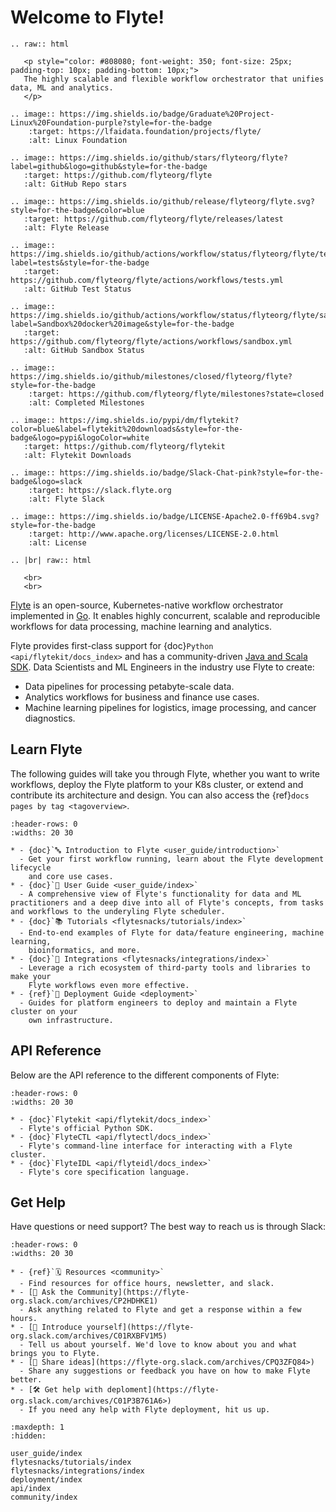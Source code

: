 # Welcome to Flyte!

```{eval-rst}
.. raw:: html

   <p style="color: #808080; font-weight: 350; font-size: 25px; padding-top: 10px; padding-bottom: 10px;">
   The highly scalable and flexible workflow orchestrator that unifies data, ML and analytics.
   </p>

.. image:: https://img.shields.io/badge/Graduate%20Project-Linux%20Foundation-purple?style=for-the-badge
    :target: https://lfaidata.foundation/projects/flyte/
    :alt: Linux Foundation

.. image:: https://img.shields.io/github/stars/flyteorg/flyte?label=github&logo=github&style=for-the-badge
   :target: https://github.com/flyteorg/flyte
   :alt: GitHub Repo stars

.. image:: https://img.shields.io/github/release/flyteorg/flyte.svg?style=for-the-badge&color=blue
   :target: https://github.com/flyteorg/flyte/releases/latest
   :alt: Flyte Release

.. image:: https://img.shields.io/github/actions/workflow/status/flyteorg/flyte/tests.yml?label=tests&style=for-the-badge
   :target: https://github.com/flyteorg/flyte/actions/workflows/tests.yml
   :alt: GitHub Test Status

.. image:: https://img.shields.io/github/actions/workflow/status/flyteorg/flyte/sandbox.yml?label=Sandbox%20docker%20image&style=for-the-badge
   :target: https://github.com/flyteorg/flyte/actions/workflows/sandbox.yml
   :alt: GitHub Sandbox Status

.. image:: https://img.shields.io/github/milestones/closed/flyteorg/flyte?style=for-the-badge
    :target: https://github.com/flyteorg/flyte/milestones?state=closed
    :alt: Completed Milestones

.. image:: https://img.shields.io/pypi/dm/flytekit?color=blue&label=flytekit%20downloads&style=for-the-badge&logo=pypi&logoColor=white
   :target: https://github.com/flyteorg/flytekit
   :alt: Flytekit Downloads

.. image:: https://img.shields.io/badge/Slack-Chat-pink?style=for-the-badge&logo=slack
    :target: https://slack.flyte.org
    :alt: Flyte Slack

.. image:: https://img.shields.io/badge/LICENSE-Apache2.0-ff69b4.svg?style=for-the-badge
    :target: http://www.apache.org/licenses/LICENSE-2.0.html
    :alt: License

.. |br| raw:: html

   <br>
   <br>

```

[Flyte](https://github.com/flyteorg/flyte) is an open-source, Kubernetes-native
workflow orchestrator implemented in [Go](https://go.dev/). It enables highly
concurrent, scalable and reproducible workflows for data processing, machine
learning and analytics.

Flyte provides first-class support for
{doc}`Python <api/flytekit/docs_index>` and has a community-driven [Java and Scala SDK](https://github.com/flyteorg/flytekit-java). 
Data Scientists and ML Engineers in the industry use Flyte to create:

- Data pipelines for processing petabyte-scale data.
- Analytics workflows for business and finance use cases.
- Machine learning pipelines for logistics, image processing, and cancer diagnostics.

## Learn Flyte

The following guides will take you through Flyte, whether you want to write
workflows, deploy the Flyte platform to your K8s cluster, or extend and
contribute its architecture and design. You can also access the
{ref}`docs pages by tag <tagoverview>`.

```{list-table}
:header-rows: 0
:widths: 20 30

* - {doc}`🔤 Introduction to Flyte <user_guide/introduction>`
  - Get your first workflow running, learn about the Flyte development lifecycle
    and core use cases.
* - {doc}`📖 User Guide <user_guide/index>`
  - A comprehensive view of Flyte's functionality for data and ML practitioners and a deep dive into all of Flyte's concepts, from tasks and workflows to the underyling Flyte scheduler.
* - {doc}`📚 Tutorials <flytesnacks/tutorials/index>`
  - End-to-end examples of Flyte for data/feature engineering, machine learning,
    bioinformatics, and more.
* - {doc}`🔌 Integrations <flytesnacks/integrations/index>`
  - Leverage a rich ecosystem of third-party tools and libraries to make your
    Flyte workflows even more effective.
* - {ref}`🚀 Deployment Guide <deployment>`
  - Guides for platform engineers to deploy and maintain a Flyte cluster on your
    own infrastructure.
```

## API Reference

Below are the API reference to the different components of Flyte:

```{list-table}
:header-rows: 0
:widths: 20 30

* - {doc}`Flytekit <api/flytekit/docs_index>`
  - Flyte's official Python SDK.
* - {doc}`FlyteCTL <api/flytectl/docs_index>`
  - Flyte's command-line interface for interacting with a Flyte cluster.
* - {doc}`FlyteIDL <api/flyteidl/docs_index>`
  - Flyte's core specification language.
```

## Get Help

Have questions or need support? The best way to reach us is through Slack:

```{list-table}
:header-rows: 0
:widths: 20 30

* - {ref}`🗓️ Resources <community>`
  - Find resources for office hours, newsletter, and slack.
* - [🤔 Ask the Community](https://flyte-org.slack.com/archives/CP2HDHKE1)
  - Ask anything related to Flyte and get a response within a few hours.
* - [👋 Introduce yourself](https://flyte-org.slack.com/archives/C01RXBFV1M5)
  - Tell us about yourself. We'd love to know about you and what brings you to Flyte.
* - [💭 Share ideas](https://flyte-org.slack.com/archives/CPQ3ZFQ84>)
  - Share any suggestions or feedback you have on how to make Flyte better.
* - [🛠 Get help with deploment](https://flyte-org.slack.com/archives/C01P3B761A6>)
  - If you need any help with Flyte deployment, hit us up.
```

```{toctree}
:maxdepth: 1
:hidden:

user_guide/index
flytesnacks/tutorials/index
flytesnacks/integrations/index
deployment/index
api/index
community/index
```

